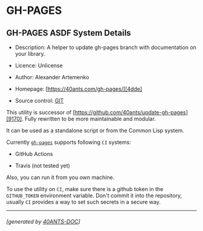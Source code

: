 <a id="x-28GH-PAGES-DOCS-2FINDEX-3A-40README-2040ANTS-DOC-2FLOCATIVES-3ASECTION-29"></a>

# GH-PAGES

<a id="gh-pages-asdf-system-details"></a>

## GH-PAGES ASDF System Details

* Description: A helper to update gh-pages branch with documentation on your library.

* Licence: Unlicense

* Author: Alexander Artemenko

* Homepage: [https://40ants.com/gh-pages/][4dde]

* Source control: [GIT][27aa]

This utility is successor of [https://github.com/40ants/update-gh-pages][9170]. Fully rewritten to be more maintainable and modular.

It can be used as a standalone script or from the Common Lisp system.

Currently [`gh-pages`][8a8b] supports following `CI` systems:

* GitHub Actions

* Travis (not tested yet)

Also, you can run it from you own machine.

To use the utility on `CI`, make sure there is a github token in the `GITHUB_TOKEN`
environment variable. Don't commit it into the repository, usually `CI` provides
a way to set such secrets in a secure way.


[4dde]: https://40ants.com/gh-pages/
[8a8b]: https://40ants.com/gh-pages/#x-28-23A-28-288-29-20BASE-CHAR-20-2E-20-22gh-pages-22-29-20ASDF-2FSYSTEM-3ASYSTEM-29
[27aa]: https://github.com/40ants/gh-pages/
[9170]: https://github.com/40ants/update-gh-pages

* * *
###### [generated by [40ANTS-DOC](https://40ants.com/doc/)]

